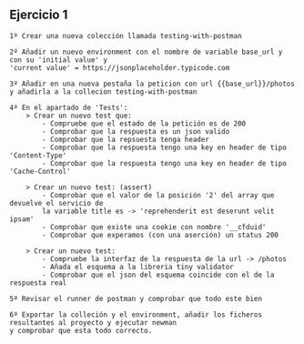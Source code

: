 

## Ejercicio 1

    1º Crear una nueva colección llamada testing-with-postman

    2º Añadir un nuevo environment con el nombre de variable base_url y con su 'initial value' y
    'current value' = https://jsonplaceholder.typicode.com

    3º Añadir en una nueva pestaña la peticion con url {{base_url}}/photos y añadirla a la collecion testing-with-postman

    4º En el apartado de 'Tests':
        > Crear un nuevo test que:
            - Compruebe que el estado de la petición es de 200
            - Comprobar que la respuesta es un json valido
            - Comprobar que la repsuesta tenga header
            - Comprobar que la respuesta tengo una key en header de tipo 'Content-Type'
            - Comprobar que la respuesta tengo una key en header de tipo 'Cache-Control'

        > Crear un nuevo test: (assert)
            - Comprobar que el valor de la posición '2' del array que devuelve el servicio de 
            la variable title es -> 'reprehenderit est deserunt velit ipsam'
            - Comprobar que existe una cookie con nombre '__cfduid'
            - Comprobar que experamos (con una aserción) un status 200

        > Crear un nuevo test:
            - Compruebe la interfaz de la respuesta de la url -> /photos
            - Añada el esquema a la libreria tiny validator
            - Comprobar que el json del esquema coincide con el de la respuesta real
    
    5º Revisar el runner de postman y comprobar que todo este bien

    6º Exportar la colleción y el environment, añadir los ficheros resultantes al proyecto y ejecutar newman
    y comprobar que esta todo correcto.





